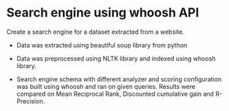 # Search engine using whoosh API

Create a search engine for a dataset extracted from a website. 

- Data was extracted using beautiful soup library from python 

- Data was preprocessed using NLTK library and indexed using whoosh library. 

- Search engine schema with different analyzer and scoring configuration was built using whoosh and ran on given queries. Results were compared on Mean Reciprocal Rank, Discounted cumulative gain and R-Precision.
